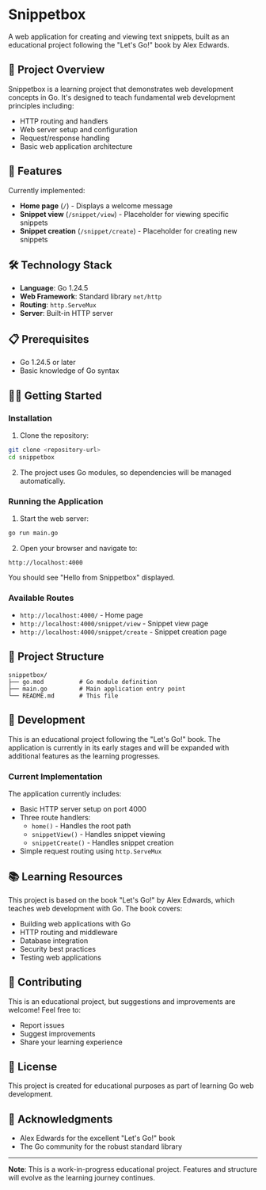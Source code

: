 # Snippetbox

A web application for creating and viewing text snippets, built as an educational project following the "Let's Go!" book by Alex Edwards.

## 🎯 Project Overview

Snippetbox is a learning project that demonstrates web development concepts in Go. It's designed to teach fundamental web development principles including:

- HTTP routing and handlers
- Web server setup and configuration
- Request/response handling
- Basic web application architecture

## 🚀 Features

Currently implemented:
- **Home page** (`/`) - Displays a welcome message
- **Snippet view** (`/snippet/view`) - Placeholder for viewing specific snippets
- **Snippet creation** (`/snippet/create`) - Placeholder for creating new snippets

## 🛠️ Technology Stack

- **Language**: Go 1.24.5
- **Web Framework**: Standard library `net/http`
- **Routing**: `http.ServeMux`
- **Server**: Built-in HTTP server

## 📋 Prerequisites

- Go 1.24.5 or later
- Basic knowledge of Go syntax

## 🏃‍♂️ Getting Started

### Installation

1. Clone the repository:
```bash
git clone <repository-url>
cd snippetbox
```

2. The project uses Go modules, so dependencies will be managed automatically.

### Running the Application

1. Start the web server:
```bash
go run main.go
```

2. Open your browser and navigate to:
```
http://localhost:4000
```

You should see "Hello from Snippetbox" displayed.

### Available Routes

- `http://localhost:4000/` - Home page
- `http://localhost:4000/snippet/view` - Snippet view page
- `http://localhost:4000/snippet/create` - Snippet creation page

## 📁 Project Structure

```
snippetbox/
├── go.mod          # Go module definition
├── main.go         # Main application entry point
└── README.md       # This file
```

## 🔧 Development

This is an educational project following the "Let's Go!" book. The application is currently in its early stages and will be expanded with additional features as the learning progresses.

### Current Implementation

The application currently includes:
- Basic HTTP server setup on port 4000
- Three route handlers:
  - `home()` - Handles the root path
  - `snippetView()` - Handles snippet viewing
  - `snippetCreate()` - Handles snippet creation
- Simple request routing using `http.ServeMux`

## 📚 Learning Resources

This project is based on the book "Let's Go!" by Alex Edwards, which teaches web development with Go. The book covers:

- Building web applications with Go
- HTTP routing and middleware
- Database integration
- Security best practices
- Testing web applications

## 🤝 Contributing

This is an educational project, but suggestions and improvements are welcome! Feel free to:

- Report issues
- Suggest improvements
- Share your learning experience

## 📄 License

This project is created for educational purposes as part of learning Go web development.

## 🙏 Acknowledgments

- Alex Edwards for the excellent "Let's Go!" book
- The Go community for the robust standard library

---

**Note**: This is a work-in-progress educational project. Features and structure will evolve as the learning journey continues.
